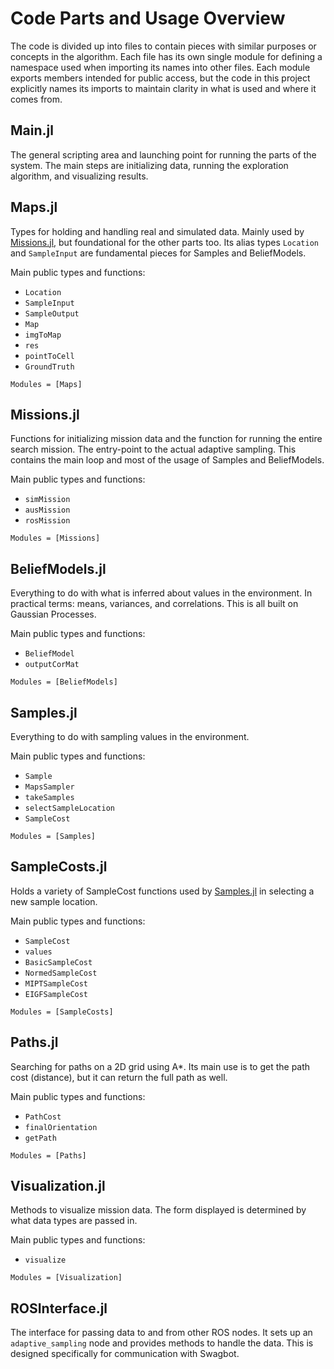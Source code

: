 # Code Parts and Usage Overview

The code is divided up into files to contain pieces with similar purposes or concepts in the algorithm. Each file has its own single module for defining a namespace used when importing its names into other files. Each module exports members intended for public access, but the code in this project explicitly names its imports to maintain clarity in what is used and where it comes from.

## Main.jl

The general scripting area and launching point for running the parts of the system. The main steps are initializing data, running the exploration algorithm, and visualizing results.

## Maps.jl

Types for holding and handling real and simulated data. Mainly used by [Missions.jl](@ref), but foundational for the other parts too. Its alias types `Location` and `SampleInput` are fundamental pieces for Samples and BeliefModels.

Main public types and functions:
- `Location`
- `SampleInput`
- `SampleOutput`
- `Map`
- `imgToMap`
- `res`
- `pointToCell`
- `GroundTruth`

```@autodocs
Modules = [Maps]
```

## Missions.jl

Functions for initializing mission data and the function for running the entire search mission. The entry-point to the actual adaptive sampling. This contains the main loop and most of the usage of Samples and BeliefModels.

Main public types and functions:
- `simMission`
- `ausMission`
- `rosMission`

```@autodocs
Modules = [Missions]
```

## BeliefModels.jl

Everything to do with what is inferred about values in the environment. In practical terms: means, variances, and correlations. This is all built on Gaussian Processes.

Main public types and functions:
- `BeliefModel`
- `outputCorMat`

```@autodocs
Modules = [BeliefModels]
```

## Samples.jl

Everything to do with sampling values in the environment.

Main public types and functions:
- `Sample`
- `MapsSampler`
- `takeSamples`
- `selectSampleLocation`
- `SampleCost`

```@autodocs
Modules = [Samples]
```

## SampleCosts.jl

Holds a variety of SampleCost functions used by [Samples.jl](@ref) in selecting a new sample location.

Main public types and functions:
- `SampleCost`
- `values`
- `BasicSampleCost`
- `NormedSampleCost`
- `MIPTSampleCost`
- `EIGFSampleCost`

```@autodocs
Modules = [SampleCosts]
```

## Paths.jl

Searching for paths on a 2D grid using A*. Its main use is to get the path cost (distance), but it can return the full path as well.

Main public types and functions:
- `PathCost`
- `finalOrientation`
- `getPath`

```@autodocs
Modules = [Paths]
```

## Visualization.jl

Methods to visualize mission data. The form displayed is determined by what data types are passed in.

Main public types and functions:
- `visualize`

```@autodocs
Modules = [Visualization]
```

## ROSInterface.jl

The interface for passing data to and from other ROS nodes. It sets up an `adaptive_sampling` node and provides methods to handle the data. This is designed specifically for communication with Swagbot.

